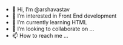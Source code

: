 - 👋 Hi, I’m @arshavastav
- 👀 I’m interested in Front End development
- 🌱 I’m currently learning HTML
- 💞️ I’m looking to collaborate on ...
- 📫 How to reach me ...

<!---
arshavastav/arshavastav is a ✨ special ✨ repository because its `README.md` (this file) appears on your GitHub profile.
You can click the Preview link to take a look at your changes.
--->
